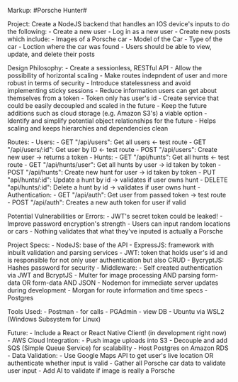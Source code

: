 Markup: #Porsche Hunter#

Project:
Create a NodeJS backend that handles an IOS device's inputs to do the following:
    - Create a new user
    - Log in as a new user
    - Create new posts which include:
        - Images of a Porsche car
        - Model of the Car
        - Type of the car
        - Loction where the car was found
    - Users should be able to view, update, and delete their posts

Design Philosophy:
    - Create a sessionless, RESTful API
        - Allow the possibility of horizontal scaling
        - Make routes indepndent of user and more robust in terms of security
        - Introduce statelessness and avoid implementing sticky sessions
    - Reduce information users can get about themselves from a token
        - Token only has user's id
    - Create service that could be easily decoupled and scaled in the future
    - Keep the future additions such as cloud storage (e.g. Amazon S3's) a viable option
    - Identify and simplify potential object relationships for the future
        - Helps scaling and keeps hierarchies and dependencies clean

Routes:
    - Users:
        - GET "/api/users": Get all users <- test route
        - GET "/api/users/:id": Get user by ID <- test route
        - POST "/api/users": Create new user -> returns a token
    - Hunts:
        - GET "/api/hunts": Get all hunts <- test route
        - GET "/api/hunts/user": Get all hunts by user -> id taken by token
        - POST "/api/hunts": Create new hunt for user -> id taken by token
        - PUT "api/hunts/:id": Update a hunt by id -> validates if user owns hunt
        - DELETE "api/hunts/:id": Delete a hunt by id -> validates if user owns hunt
    - Authentication:
        - GET "/api/auth": Get user from passed token -> test route
        - POST "/api/auth": Creates a new auth token for user if valid
    

Potential Vulnerabilities or Errors:
    - JWT's secret token could be leaked!
    - Improve password encryption's strength
    - Users can input random locations or cars 
        - Nothing validates that what they've inputed is actually a Porsche

Project Specs:
    - NodeJS: base of the API
    - ExpressJS: framework with inbuilt validation and parsing services
    - JWT: token that holds user's id and is responsible for not only user authentication but also CRUD
    - BycryptJS: Hashes password for security
    - Middleware:
        - Self created authentication via JWT and BcryptJS
        - Multer for image processing AND parsing form-data OR form-data AND JSON
    - Nodemon for immediate server updates during development
    - Morgan for route information and time specs
    - Postgres

Tools Used:
    - Postman - for calls
    - PGAdmin - view DB
    - Ubuntu via WSL2 (Windows Subsystem for Linux)

Future:
    - Include a React or React Native Client! (in development right now)
    - AWS Cloud Integration:
        - Push image uploads into S3
        - Decouple and add SQS (Simple Queue Service) for scalability
        - Host Postgres on Amazon RDS
    - Data Validation:
        - Use Google Maps API to get user's live location OR authenticate whether input is valid
        - Gather all Porsche car data to validate user input 
    - Add AI to validate if image is really a Porsche

